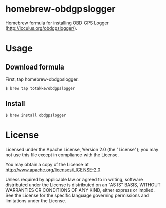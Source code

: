# homebrew-obdgpslogger

Homebrew formula for installing OBD GPS Logger (<http://icculus.org/obdgpslogger/>).

# Usage

## Download formula

First, tap homebrew-obdgpslogger.

    $ brew tap totakke/obdgpslogger

## Install

    $ brew install obdgpslogger

# License

Licensed under the Apache License, Version 2.0 (the "License"); you may not use this file except in compliance with the License.

You may obtain a copy of the License at http://www.apache.org/licenses/LICENSE-2.0

Unless required by applicable law or agreed to in writing, software distributed under the License is distributed on an "AS IS" BASIS, WITHOUT WARRANTIES OR CONDITIONS OF ANY KIND, either express or implied.
See the License for the specific language governing permissions and limitations under the License.
